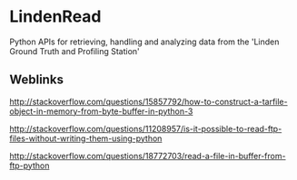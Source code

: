 # LindenRead
Python APIs for retrieving, handling and analyzing data from the 'Linden Ground Truth and Profiling Station'


## Weblinks
http://stackoverflow.com/questions/15857792/how-to-construct-a-tarfile-object-in-memory-from-byte-buffer-in-python-3

http://stackoverflow.com/questions/11208957/is-it-possible-to-read-ftp-files-without-writing-them-using-python

http://stackoverflow.com/questions/18772703/read-a-file-in-buffer-from-ftp-python
